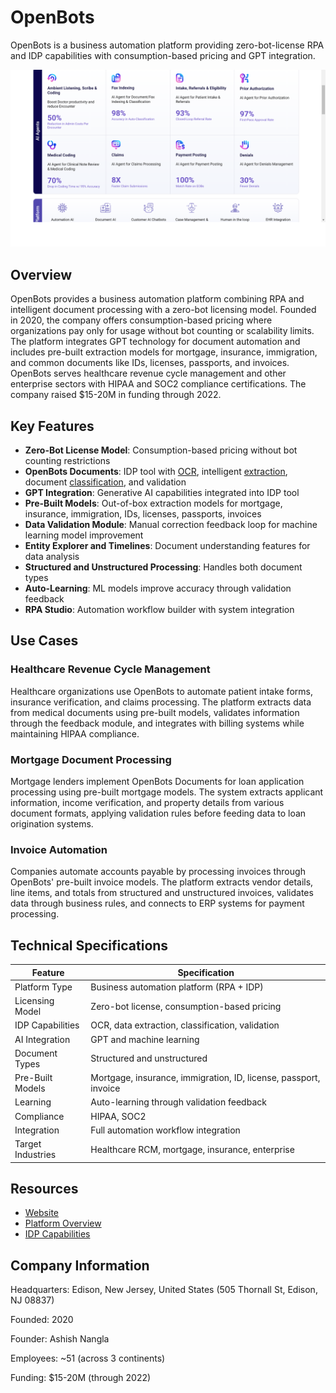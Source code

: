 # OpenBots

OpenBots is a business automation platform providing zero-bot-license RPA and IDP capabilities with consumption-based pricing and GPT integration.

![OpenBots](assets/openbots.png)


## Overview

OpenBots provides a business automation platform combining RPA and intelligent document processing with a zero-bot licensing model. Founded in 2020, the company offers consumption-based pricing where organizations pay only for usage without bot counting or scalability limits. The platform integrates GPT technology for document automation and includes pre-built extraction models for mortgage, insurance, immigration, and common documents like IDs, licenses, passports, and invoices. OpenBots serves healthcare revenue cycle management and other enterprise sectors with HIPAA and SOC2 compliance certifications. The company raised $15-20M in funding through 2022.

## Key Features

- **Zero-Bot License Model**: Consumption-based pricing without bot counting restrictions
- **OpenBots Documents**: IDP tool with [OCR](../../capabilities/ocr/index.md), intelligent [extraction](../../capabilities/extraction/index.md), document [classification](../../capabilities/classification/index.md), and validation
- **GPT Integration**: Generative AI capabilities integrated into IDP tool
- **Pre-Built Models**: Out-of-box extraction models for mortgage, insurance, immigration, IDs, licenses, passports, invoices
- **Data Validation Module**: Manual correction feedback loop for machine learning model improvement
- **Entity Explorer and Timelines**: Document understanding features for data analysis
- **Structured and Unstructured Processing**: Handles both document types
- **Auto-Learning**: ML models improve accuracy through validation feedback
- **RPA Studio**: Automation workflow builder with system integration

## Use Cases

### Healthcare Revenue Cycle Management
Healthcare organizations use OpenBots to automate patient intake forms, insurance verification, and claims processing. The platform extracts data from medical documents using pre-built models, validates information through the feedback module, and integrates with billing systems while maintaining HIPAA compliance.

### Mortgage Document Processing
Mortgage lenders implement OpenBots Documents for loan application processing using pre-built mortgage models. The system extracts applicant information, income verification, and property details from various document formats, applying validation rules before feeding data to loan origination systems.

### Invoice Automation
Companies automate accounts payable by processing invoices through OpenBots' pre-built invoice models. The platform extracts vendor details, line items, and totals from structured and unstructured invoices, validates data through business rules, and connects to ERP systems for payment processing.

## Technical Specifications

| Feature | Specification |
|---------|---------------|
| Platform Type | Business automation platform (RPA + IDP) |
| Licensing Model | Zero-bot license, consumption-based pricing |
| IDP Capabilities | OCR, data extraction, classification, validation |
| AI Integration | GPT and machine learning |
| Document Types | Structured and unstructured |
| Pre-Built Models | Mortgage, insurance, immigration, ID, license, passport, invoice |
| Learning | Auto-learning through validation feedback |
| Compliance | HIPAA, SOC2 |
| Integration | Full automation workflow integration |
| Target Industries | Healthcare RCM, mortgage, insurance, enterprise |

## Resources

- [Website](https://openbots.ai)
- [Platform Overview](https://openbots.ai/the-openbots-platform/)
- [IDP Capabilities](https://openbots.ai/the-power-of-intelligent-document-processing-unleashing-efficiency-with-openbots-ai-and-beyond/)

## Company Information

Headquarters: Edison, New Jersey, United States (505 Thornall St, Edison, NJ 08837)

Founded: 2020

Founder: Ashish Nangla

Employees: ~51 (across 3 continents)

Funding: $15-20M (through 2022) 